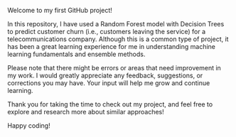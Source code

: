Welcome to my first GitHub project!

In this repository, I have used a Random Forest model with Decision Trees to predict customer churn (i.e., customers leaving the service) for a telecommunications company. Although this is a common type of project, it has been a great learning experience for me in understanding machine learning fundamentals and ensemble methods.

Please note that there might be errors or areas that need improvement in my work. I would greatly appreciate any feedback, suggestions, or corrections you may have. Your input will help me grow and continue learning.

Thank you for taking the time to check out my project, and feel free to explore and research more about similar approaches!

Happy coding!
